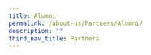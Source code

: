 ```yaml
---
title: Alumni
permalink: /about-us/Partners/Alumni/
description: ""
third_nav_title: Partners
---
```

